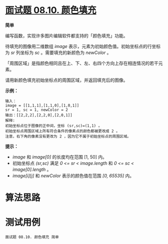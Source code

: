# [面试题 08.10. 颜色填充][cnTitle]

**简单**

编写函数，实现许多图片编辑软件都支持的「颜色填充」功能。

待填充的图像用二维数组  *image*  表示，元素为初始颜色值。初始坐标点的行坐标为  *sr*  列坐标为  *sc* 。需要填充的新颜色为  *newColor*  。

「周围区域」是指颜色相同且在上、下、左、右四个方向上存在相连情况的若干元素。

请用新颜色填充初始坐标点的周围区域，并返回填充后的图像。



**示例：** 

```
输入：
image = [[1,1,1],[1,1,0],[1,0,1]] 
sr = 1, sc = 1, newColor = 2
输出：[[2,2,2],[2,2,0],[2,0,1]]
解释: 
初始坐标点位于图像的正中间，坐标 (sr,sc)=(1,1) 。
初始坐标点周围区域上所有符合条件的像素点的颜色都被更改成 2 。
注意，右下角的像素没有更改为 2 ，因为它不属于初始坐标点的周围区域。

```



**提示：** 

-  *image*  和  *image[0]*  的长度均在范围 [1, 50] 内。 
- 初始坐标点  *(sr,sc)*  满足  *0 <= sr < image.length*  和  *0 <= sc < image[0].length*  。 
-  *image[i][j]*  和  *newColor*  表示的颜色值在范围  *[0, 65535]*  内。




# 算法思路

# 测试用例
```
面试题 08.10. 颜色填充 简单
```

[cnTitle]: https://leetcode-cn.com/problems/color-fill-lcci/
